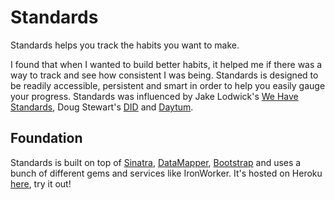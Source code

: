 Standards
=========

Standards helps you track the habits you want to make.

I found that when I wanted to build better habits, it helped me if there was a way to track and see how consistent I was being. Standards is designed to be readily accessible, persistent and smart in order to help you easily gauge your progress. Standards was influenced by Jake Lodwick's [We Have Standards](http://wehavestandards.com/), Doug Stewart's [DID](http://did.heroku.com/) and [Daytum](http://www.daytum.com).

Foundation
----------

Standards is built on top of [Sinatra](http://www.sinatrarb.com), [DataMapper](http://www.datamapper.org), [Bootstrap](http://twitter.github.com/bootstrap) and uses a bunch of different gems and services like IronWorker. It's hosted on Heroku [here](http://standard.herokuapp.com), try it out!